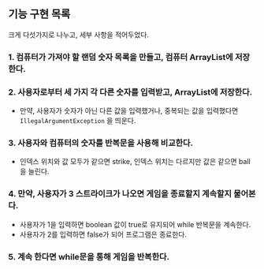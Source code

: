 ## 기능 구현 목록

크게 다섯가지로 나누고, 세부 사항을 적어두었다.

### 1. **컴퓨터가 가져야 할 랜덤 숫자 목록을 만들고, 컴퓨터 ArrayList에 저장한다.**

### 2. 사용자로부터 세 가지 각 다른 숫자를 입력받고, ArrayList에 저장한다.

- 만약, 사용자가 숫자가 아닌 다른 값을 입력했거나, 중복되는 값을 입력했다면 `IllegalArgumentException` 을 띄운다.

### 3. 사용자와 컴퓨터의 숫자를 반복문을 사용해 비교한다.

- 인덱스 위치와 값 모두가 같으면 strike, 인덱스 위치는 다르지만 값은 같으면 ball을 늘린다.

### 4. 만약, 사용자가 3 스트라이크가 나오면 게임을 종료할지 계속할지 물어본다.

- 사용자가 1을 입력하면 boolean 값이 true로 유지되어 while 반복문을 계속한다.
- 사용자가 2를 입력하면 false가 되어 프로그램은 종료한다.

### 5. 계속 한다면 while문을 통해 게임을 반복한다.